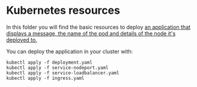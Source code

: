 # Kubernetes resources

In this folder you will find the basic resources to deploy [an application that displays a message, the name of the pod and details of the node it's deployed to.](https://github.com/paulbouwer/hello-kubernetes)

You can deploy the application in your cluster with:

```
kubectl apply -f deployment.yaml
kubectl apply -f service-nodeport.yaml
kubectl apply -f service-loadbalancer.yaml
kubectl apply -f ingress.yaml
```
